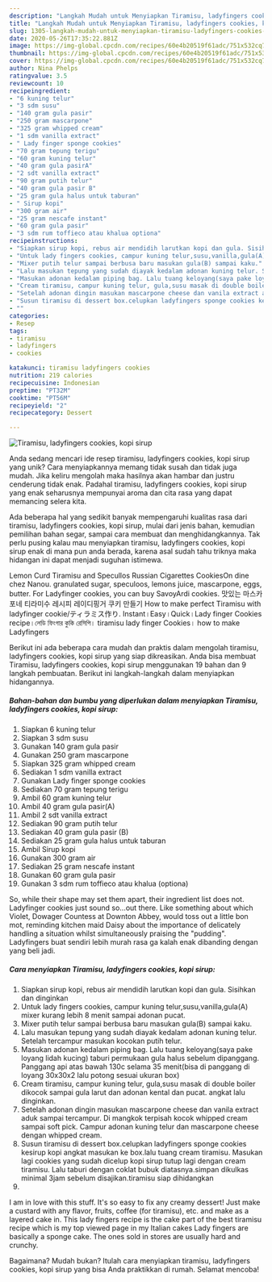 ```yaml
---
description: "Langkah Mudah untuk Menyiapkan Tiramisu, ladyfingers cookies, kopi sirup, Enak"
title: "Langkah Mudah untuk Menyiapkan Tiramisu, ladyfingers cookies, kopi sirup, Enak"
slug: 1305-langkah-mudah-untuk-menyiapkan-tiramisu-ladyfingers-cookies-kopi-sirup-enak
date: 2020-05-26T17:35:22.881Z
image: https://img-global.cpcdn.com/recipes/60e4b20519f61adc/751x532cq70/tiramisu-ladyfingers-cookies-kopi-sirup-foto-resep-utama.jpg
thumbnail: https://img-global.cpcdn.com/recipes/60e4b20519f61adc/751x532cq70/tiramisu-ladyfingers-cookies-kopi-sirup-foto-resep-utama.jpg
cover: https://img-global.cpcdn.com/recipes/60e4b20519f61adc/751x532cq70/tiramisu-ladyfingers-cookies-kopi-sirup-foto-resep-utama.jpg
author: Nina Phelps
ratingvalue: 3.5
reviewcount: 10
recipeingredient:
- "6 kuning telur"
- "3 sdm susu"
- "140 gram gula pasir"
- "250 gram mascarpone"
- "325 gram whipped cream"
- "1 sdm vanilla extract"
- " Lady finger sponge cookies"
- "70 gram tepung terigu"
- "60 gram kuning telur"
- "40 gram gula pasirA"
- "2 sdt vanilla extract"
- "90 gram putih telur"
- "40 gram gula pasir B"
- "25 gram gula halus untuk taburan"
- " Sirup kopi"
- "300 gram air"
- "25 gram nescafe instant"
- "60 gram gula pasir"
- "3 sdm rum toffieco atau khalua optiona"
recipeinstructions:
- "Siapkan sirup kopi, rebus air mendidih larutkan kopi dan gula. Sisihkan dan dinginkan"
- "Untuk lady fingers cookies, campur kuning telur,susu,vanilla,gula(A) mixer kurang lebih 8 menit sampai adonan pucat."
- "Mixer putih telur sampai berbusa baru masukan gula(B) sampai kaku."
- "Lalu masukan tepung yang sudah diayak kedalam adonan kuning telur. Setelah tercampur masukan kocokan putih telur."
- "Masukan adonan kedalam piping bag. Lalu tuang keloyang(saya pake loyang lidah kucing) taburi permukaan gula halus sebelum dipanggang. Panggang api atas bawah 130c selama 35 menit(bisa di panggang di loyang 30x30x2 lalu potong sesuai ukuran box)"
- "Cream tiramisu, campur kuning telur, gula,susu masak di double boiler dikocok sampai gula larut dan adonan kental dan pucat. angkat lalu dinginkan."
- "Setelah adonan dingin masukan mascarpone cheese dan vanila extract aduk sampai tercampur. Di mangkok terpisah kocok whipped cream sampai soft pick. Campur adonan kuning telur dan mascarpone cheese dengan whipped cream."
- "Susun tiramisu di dessert box.celupkan ladyfingers sponge cookies kesirup kopi angkat masukan ke box.lalu tuang cream tiramisu. Masukan lagi cookies yang sudah dicelup kopi sirup tutup lagi dengan cream tiramisu. Lalu taburi dengan coklat bubuk diatasnya.simpan dikulkas minimal 3jam sebelum disajikan.tiramisu siap dihidangkan"
- ""
categories:
- Resep
tags:
- tiramisu
- ladyfingers
- cookies

katakunci: tiramisu ladyfingers cookies 
nutrition: 219 calories
recipecuisine: Indonesian
preptime: "PT32M"
cooktime: "PT56M"
recipeyield: "2"
recipecategory: Dessert

---
```



![Tiramisu, ladyfingers cookies, kopi sirup](https://img-global.cpcdn.com/recipes/60e4b20519f61adc/751x532cq70/tiramisu-ladyfingers-cookies-kopi-sirup-foto-resep-utama.jpg)

Anda sedang mencari ide resep tiramisu, ladyfingers cookies, kopi sirup yang unik? Cara menyiapkannya memang tidak susah dan tidak juga mudah. Jika keliru mengolah maka hasilnya akan hambar dan justru cenderung tidak enak. Padahal tiramisu, ladyfingers cookies, kopi sirup yang enak seharusnya mempunyai aroma dan cita rasa yang dapat memancing selera kita.

Ada beberapa hal yang sedikit banyak mempengaruhi kualitas rasa dari tiramisu, ladyfingers cookies, kopi sirup, mulai dari jenis bahan, kemudian pemilihan bahan segar, sampai cara membuat dan menghidangkannya. Tak perlu pusing kalau mau menyiapkan tiramisu, ladyfingers cookies, kopi sirup enak di mana pun anda berada, karena asal sudah tahu triknya maka hidangan ini dapat menjadi suguhan istimewa.

Lemon Curd Tiramisu and Specullos Russian Cigarettes CookiesOn dine chez Nanou. granulated sugar, speculoos, lemons juice, mascarpone, eggs, butter. For Ladyfinger cookies, you can buy SavoyArdi cookies. 맛있는 마스카포네 티라미수 레시피 레이디핑거 쿠키 만들기 How to make perfect Tiramisu with ladyfinger cookie/ティラミス作り. Instant।Easy।Quick।Lady finger Cookies recipe।লেডি ফিংগার কুকি রেসিপি। tiramisu lady finger Cookies। how to make Ladyfingers


Berikut ini ada beberapa cara mudah dan praktis dalam mengolah tiramisu, ladyfingers cookies, kopi sirup yang siap dikreasikan. Anda bisa membuat Tiramisu, ladyfingers cookies, kopi sirup menggunakan 19 bahan dan 9 langkah pembuatan. Berikut ini langkah-langkah dalam menyiapkan hidangannya.

<!--inarticleads1-->

##### Bahan-bahan dan bumbu yang diperlukan dalam menyiapkan Tiramisu, ladyfingers cookies, kopi sirup:

1. Siapkan 6 kuning telur
1. Siapkan 3 sdm susu
1. Gunakan 140 gram gula pasir
1. Gunakan 250 gram mascarpone
1. Siapkan 325 gram whipped cream
1. Sediakan 1 sdm vanilla extract
1. Gunakan  Lady finger sponge cookies
1. Sediakan 70 gram tepung terigu
1. Ambil 60 gram kuning telur
1. Ambil 40 gram gula pasir(A)
1. Ambil 2 sdt vanilla extract
1. Sediakan 90 gram putih telur
1. Sediakan 40 gram gula pasir (B)
1. Sediakan 25 gram gula halus untuk taburan
1. Ambil  Sirup kopi
1. Gunakan 300 gram air
1. Sediakan 25 gram nescafe instant
1. Gunakan 60 gram gula pasir
1. Gunakan 3 sdm rum toffieco atau khalua (optiona)


So, while their shape may set them apart, their ingredient list does not. Ladyfinger cookies just sound so…out there. Like something about which Violet, Dowager Countess at Downton Abbey, would toss out a little bon mot, reminding kitchen maid Daisy about the importance of delicately handling a situation whilst simultaneously praising the &#34;pudding&#34;. Ladyfingers buat sendiri lebih murah rasa ga kalah enak dibanding dengan yang beli jadi. 

<!--inarticleads2-->

##### Cara menyiapkan Tiramisu, ladyfingers cookies, kopi sirup:

1. Siapkan sirup kopi, rebus air mendidih larutkan kopi dan gula. Sisihkan dan dinginkan
1. Untuk lady fingers cookies, campur kuning telur,susu,vanilla,gula(A) mixer kurang lebih 8 menit sampai adonan pucat.
1. Mixer putih telur sampai berbusa baru masukan gula(B) sampai kaku.
1. Lalu masukan tepung yang sudah diayak kedalam adonan kuning telur. Setelah tercampur masukan kocokan putih telur.
1. Masukan adonan kedalam piping bag. Lalu tuang keloyang(saya pake loyang lidah kucing) taburi permukaan gula halus sebelum dipanggang. Panggang api atas bawah 130c selama 35 menit(bisa di panggang di loyang 30x30x2 lalu potong sesuai ukuran box)
1. Cream tiramisu, campur kuning telur, gula,susu masak di double boiler dikocok sampai gula larut dan adonan kental dan pucat. angkat lalu dinginkan.
1. Setelah adonan dingin masukan mascarpone cheese dan vanila extract aduk sampai tercampur. Di mangkok terpisah kocok whipped cream sampai soft pick. Campur adonan kuning telur dan mascarpone cheese dengan whipped cream.
1. Susun tiramisu di dessert box.celupkan ladyfingers sponge cookies kesirup kopi angkat masukan ke box.lalu tuang cream tiramisu. Masukan lagi cookies yang sudah dicelup kopi sirup tutup lagi dengan cream tiramisu. Lalu taburi dengan coklat bubuk diatasnya.simpan dikulkas minimal 3jam sebelum disajikan.tiramisu siap dihidangkan
1. 


I am in love with this stuff. It&#39;s so easy to fix any creamy dessert! Just make a custard with any flavor, fruits, coffee (for tiramisu), etc. and make as a layered cake in. This lady fingers recipe is the cake part of the best tiramisu recipe which is my top viewed page in my Italian cakes Lady fingers are basically a sponge cake. The ones sold in stores are usually hard and crunchy. 

Bagaimana? Mudah bukan? Itulah cara menyiapkan tiramisu, ladyfingers cookies, kopi sirup yang bisa Anda praktikkan di rumah. Selamat mencoba!
